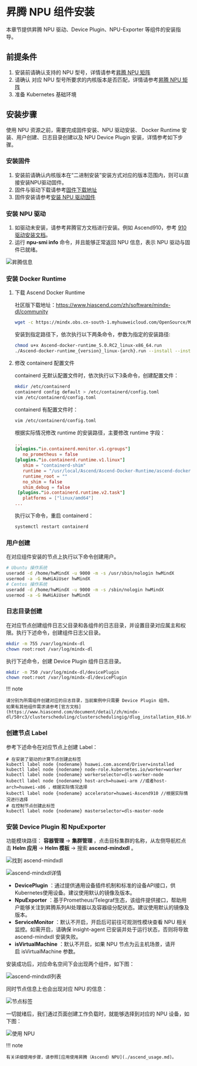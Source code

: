 # 昇腾 NPU 组件安装

本章节提供昇腾 NPU 驱动、Device Plugin、NPU-Exporter 等组件的安装指导。

## 前提条件

1. 安装前请确认支持的 NPU 型号，详情请参考[昇腾 NPU 矩阵](../gpu_matrix.md)
2. 请确认 对应 NPU 型号所要求的内核版本是否匹配，详情请参考[昇腾 NPU 矩阵](../gpu_matrix.md)
3. 准备 Kubernetes 基础环境

## 安装步骤

使用 NPU 资源之前，需要完成固件安装、NPU 驱动安装、 Docker Runtime 安装、用户创建、日志目录创建以及 NPU Device Plugin 安装，详情参考如下步骤。

### 安装固件

1. 安装前请确认内核版本在“二进制安装”安装方式对应的版本范围内，则可以直接安装NPU驱动固件。
2. 固件与驱动下载请参考[固件下载地址](https://www.hiascend.com/zh/hardware/firmware-drivers/community?product=2&model=15&cann=6.3.RC2.alpha005&driver=1.0.20.alpha)
3. 固件安装请参考[安装 NPU 驱动固件](https://www.hiascend.com/document/detail/zh/quick-installation/23.0.RC2/quickinstg/800_3000/quickinstg_800_3000_0001.html)

### 安装 NPU 驱动

1. 如驱动未安装，请参考昇腾官方文档进行安装。例如 Ascend910，参考
   [910 驱动安装文档](https://www.hiascend.com/document/detail/zh/Atlas%20200I%20A2/23.0.RC3/EP/installationguide/Install_87.html)。
2. 运行 __npu-smi info__ 命令，并且能够正常返回 NPU 信息，表示 NPU 驱动与固件已就绪。

![昇腾信息](../../../../images/npu-smi-info.png)

### 安装 Docker Runtime

1. 下载 Ascend Docker Runtime

    社区版下载地址：https://www.hiascend.com/zh/software/mindx-dl/community

    ```sh
    wget -c https://mindx.obs.cn-south-1.myhuaweicloud.com/OpenSource/MindX/MindX%205.0.RC2/MindX%20DL%205.0.RC2/Ascend-docker-runtime_5.0.RC2_linux-x86_64.run
    ```

    安装到指定路径下，依次执行以下两条命令，参数为指定的安装路径:

    ```sh
    chmod u+x Ascend-docker-runtime_5.0.RC2_linux-x86_64.run 
    ./Ascend-docker-runtime_{version}_linux-{arch}.run --install --install-path=<path>
    ```

2. 修改 containerd 配置文件

    containerd 无默认配置文件时，依次执行以下3条命令，创建配置文件：

    ```bash
    mkdir /etc/containerd 
    containerd config default > /etc/containerd/config.toml 
    vim /etc/containerd/config.toml
    ```

    containerd 有配置文件时：

    ```bash
    vim /etc/containerd/config.toml
    ```

    根据实际情况修改 runtime 的安装路径，主要修改 runtime 字段：

    ```toml
    ... 
    [plugins."io.containerd.monitor.v1.cgroups"]
       no_prometheus = false  
    [plugins."io.containerd.runtime.v1.linux"]
       shim = "containerd-shim"
       runtime = "/usr/local/Ascend/Ascend-Docker-Runtime/ascend-docker-runtime"
       runtime_root = ""
       no_shim = false
       shim_debug = false
     [plugins."io.containerd.runtime.v2.task"]
       platforms = ["linux/amd64"]
    ...
    ```

    执行以下命令，重启 containerd：

    ```bash
    systemctl restart containerd
    ```

### 用户创建

在对应组件安装的节点上执行以下命令创建用户。

```sh
# Ubuntu 操作系统
useradd -d /home/hwMindX -u 9000 -m -s /usr/sbin/nologin hwMindX
usermod -a -G HwHiAiUser hwMindX
# Centos 操作系统
useradd -d /home/hwMindX -u 9000 -m -s /sbin/nologin hwMindX
usermod -a -G HwHiAiUser hwMindX
```

### 日志目录创建

在对应节点创建组件日志父目录和各组件的日志目录，并设置目录对应属主和权限。执行下述命令，创建组件日志父目录。

```bash
mkdir -m 755 /var/log/mindx-dl
chown root:root /var/log/mindx-dl
```

执行下述命令，创建 Device Plugin 组件日志目录。

```bash
mkdir -m 750 /var/log/mindx-dl/devicePlugin
chown root:root /var/log/mindx-dl/devicePlugin
```

!!! note

    请分别为所需组件创建对应的日志目录，当前案例中只需要 Device Plugin 组件。
    如果有其他组件需求请参考[官方文档](https://www.hiascend.com/document/detail/zh/mindx-dl/50rc3/clusterscheduling/clusterschedulingig/dlug_installation_016.html)

### 创建节点 Label

参考下述命令在对应节点上创建 Label：

```shell
# 在安装了驱动的计算节点创建此标签
kubectl label node {nodename} huawei.com.ascend/Driver=installed
kubectl label node {nodename} node-role.kubernetes.io/worker=worker
kubectl label node {nodename} workerselector=dls-worker-node
kubectl label node {nodename} host-arch=huawei-arm //或者host-arch=huawei-x86 ，根据实际情况选择
kubectl label node {nodename} accelerator=huawei-Ascend910 //根据实际情况进行选择
# 在控制节点创建此标签
kubectl label node {nodename} masterselector=dls-master-node
```

### 安装 Device Plugin 和 NpuExporter
  
功能模块路径： __容器管理__ -> __集群管理__ ，点击目标集群的名称，从左侧导航栏点击 __Helm 应用__ -> __Helm 模板__ -> 搜索 __ascend-mindxdl__ 。

![找到 ascend-mindxdl](../images/ascend-mindxdl.png)

![ascend-mindxdl详情](../images/detail-ascend.png)

-  __DevicePlugin__ ：通过提供通用设备插件机制和标准的设备API接口，供Kubernetes使用设备。建议使用默认的镜像及版本。
-  __NpuExporter__ ：基于Prometheus/Telegraf生态，该组件提供接口，帮助用户能够关注到昇腾系列AI处理器以及容器级分配状态。建议使用默认的镜像及版本。
-   __ServiceMonitor__ ：默认不开启，开启后可前往可观测性模块查看 NPU 相关监控。如需开启，请确保 insight-agent 已安装并处于运行状态，否则将导致 ascend-mindxdl 安装失败。
-   __isVirtualMachine__ ：默认不开启，如果 NPU 节点为云主机场景，请开启 isVirtualMachine 参数。

安装成功后，对应命名空间下会出现两个组件，如下图：

![ascend-mindxdl列表](../images/list-ascend-mindxdl.png)

同时节点信息上也会出现对应 NPU 的信息：

![节点标签](../images/label-ascend-mindxdl.png)

一切就绪后，我们通过页面创建工作负载时，就能够选择到对应的 NPU 设备，如下图：

![使用 NPU](../images/use-ascend-mindxdl.png)

!!! note

    有关详细使用步骤，请参照[应用使用昇腾（Ascend）NPU](./ascend_usage.md)。
